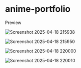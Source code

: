 # anime-portfolio


Preview



![Screenshot 2025-04-18 215938](https://github.com/user-attachments/assets/a93580fe-c739-4ea2-8cd4-ab8bd1032a22)


![Screenshot 2025-04-18 215950](https://github.com/user-attachments/assets/aaf1cb21-1fec-490f-a526-d2678da97faa)


![Screenshot 2025-04-18 220000](https://github.com/user-attachments/assets/4811c614-1f3d-45d7-8dc5-903d1bb77e4b)



![Screenshot 2025-04-18 220010](https://github.com/user-attachments/assets/6b74902b-cc04-40a8-bf79-2817c28aef0b)
